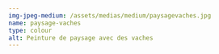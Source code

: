 ```yaml
---
img-jpeg-medium: /assets/medias/medium/paysagevaches.jpg
name: paysage-vaches
type: colour
alt: Peinture de paysage avec des vaches
---
```

